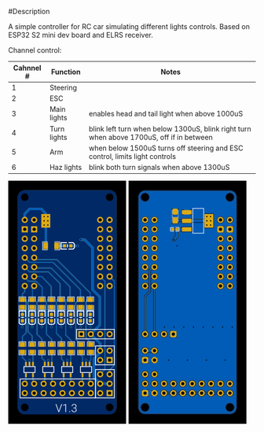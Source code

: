 #Description

A simple controller for RC car simulating different lights controls. Based on ESP32 S2 mini dev board and ELRS receiver.

Channel control:

Cahnnel # |Function|Notes|
---|---|---|
1|Steering||
2|ESC||
3|Main lights|enables head and tail light when above 1000uS
4|Turn lights|blink left turn when below 1300uS, blink right turn when above 1700uS, off if in between
5|Arm|when below 1500uS turns off steering and ESC control, limits light controls
6|Haz lights|blink both turn signals when above 1300uS



![](https://raw.githubusercontent.com/Le0Michine/ESP32-RC-Car-controller/master/pcb/pcb-top.svg)
![](https://raw.githubusercontent.com/Le0Michine/ESP32-RC-Car-controller/master/pcb/pcb-bottom.svg)
